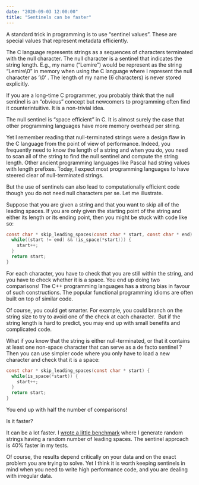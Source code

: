 ```yaml
---
date: "2020-09-03 12:00:00"
title: "Sentinels can be faster"
---
```




A standard trick in programming is to use &ldquo;sentinel values&rdquo;. These are special values that represent metadata efficiently.

The C language represents strings as a sequences of characters terminated with the null character. The null character is a sentinel that indicates the string length. E.g., my name (&ldquo;Lemire&rdquo;) would be represent as the string &ldquo;Lemire\0&rdquo; in memory when using the C language where I represent the null character as &lsquo;\0&rsquo; . The length of my name (6 characters) is never stored explicitly.

If you are a long-time C programmer, you probably think that the null sentinel is an &ldquo;obvious&rdquo; concept but newcomers to programming often find it counterintuitive. It is a non-trivial idea.

The null sentinel is &ldquo;space efficient&rdquo; in C. It is almost surely the case that other programming languages have more memory overhead per string.

Yet I remember reading that null-terminated strings were a design flaw in the C language from the point of view of performance. Indeed, you frequently need to know the length of a string and when you do, you need to scan all of the string to find the null sentinel and compute the string length. Other ancient programming languages like Pascal had string values with length prefixes. Today, I expect most programming languages to have steered clear of null-terminated strings.

But the use of sentinels can also lead to computationally efficient code though you do not need null characters per se. Let me illustrate.

Suppose that you are given a string and that you want to skip all of the leading spaces. If you are only given the starting point of the string and either its length or its ending point, then you might be stuck with code like so:
```C
const char * skip_leading_spaces(const char * start, const char * end) {
  while((start != end) && (is_space(*start))) {
    start++;
  }
  return start;
}
```


For each character, you have to check that you are still within the string, and you have to check whether it is a space. You end up doing two comparisons! The C++ programming languages has a strong bias in favour of such constructions. The popular functional programming idioms are often built on top of similar code.

Of course, you could get smarter. For example, you could branch on the string size to try to avoid one of the check at each character.  But if the string length is hard to predict, you may end up with small benefits and complicated code.

What if you know that the string is either null-terminated, or that it contains at least one non-space character that can serve as a de facto sentinel ? Then you can use simpler code where you only have to load a new character and check that it is a space:
```C
const char * skip_leading_spaces(const char * start) {
  while(is_space(*start)) {
    start++;
  }
  return start;
}
```


You end up with half the number of comparisons!

Is it faster?

It can be a lot faster. I [wrote a little benchmark](https://github.com/lemire/Code-used-on-Daniel-Lemire-s-blog/tree/master/2020/09/03) where I generate random strings having a random number of leading spaces. The sentinel approach is 40% faster in my tests.

Of course, the results depend critically on your data and on the exact problem you are trying to solve. Yet I think it is worth keeping sentinels in mind when you need to write high performance code, and you are dealing with irregular data.

